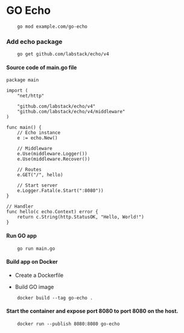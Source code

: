 # GO Echo


~~~~
    go mod example.com/go-echo
~~~~

### Add echo package
~~~~
    go get github.com/labstack/echo/v4
~~~~

#### Source code of main.go file
~~~~
package main

import (
	"net/http"

	"github.com/labstack/echo/v4"
	"github.com/labstack/echo/v4/middleware"
)

func main() {
	// Echo instance
	e := echo.New()

	// Middleware
	e.Use(middleware.Logger())
	e.Use(middleware.Recover())

	// Routes
	e.GET("/", hello)

	// Start server
	e.Logger.Fatal(e.Start(":8080"))
}

// Handler
func hello(c echo.Context) error {
	return c.String(http.StatusOK, "Hello, World!")
}
~~~~

#### Run GO app

~~~~
    go run main.go
~~~~



#### Build app on Docker

- Create a Dockerfile

- Build GO image
~~~~
    docker build --tag go-echo .
~~~~

#### Start the container and expose port 8080 to port 8080 on the host.
~~~~
    docker run --publish 8080:8080 go-echo
~~~~


